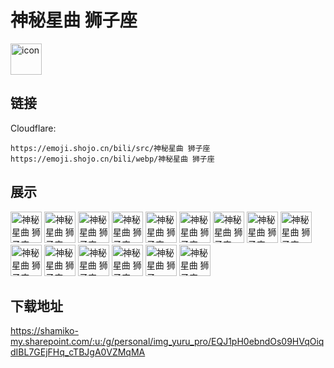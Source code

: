 # 神秘星曲 狮子座
<img src="https://emoji.shojo.cn/bili/src/神秘星曲 狮子座/icon.png" width="50" height="50" alt="icon">

## 链接
Cloudflare:
```
https://emoji.shojo.cn/bili/src/神秘星曲 狮子座
https://emoji.shojo.cn/bili/webp/神秘星曲 狮子座
```
## 展示
<img src="https://emoji.shojo.cn/bili/src/神秘星曲 狮子座/神秘星曲 狮子座-我是太阳.png" width="50" height="50" alt="神秘星曲 狮子座-我是太阳">
<img src="https://emoji.shojo.cn/bili/src/神秘星曲 狮子座/神秘星曲 狮子座-哈哈哈哈哈.png" width="50" height="50" alt="神秘星曲 狮子座-哈哈哈哈哈">
<img src="https://emoji.shojo.cn/bili/src/神秘星曲 狮子座/神秘星曲 狮子座-哇嗷.png" width="50" height="50" alt="神秘星曲 狮子座-哇嗷">
<img src="https://emoji.shojo.cn/bili/src/神秘星曲 狮子座/神秘星曲 狮子座-冲啊.png" width="50" height="50" alt="神秘星曲 狮子座-冲啊">
<img src="https://emoji.shojo.cn/bili/src/神秘星曲 狮子座/神秘星曲 狮子座-太阳花.png" width="50" height="50" alt="神秘星曲 狮子座-太阳花">
<img src="https://emoji.shojo.cn/bili/src/神秘星曲 狮子座/神秘星曲 狮子座-数星星.png" width="50" height="50" alt="神秘星曲 狮子座-数星星">
<img src="https://emoji.shojo.cn/bili/src/神秘星曲 狮子座/神秘星曲 狮子座-狮狮我啊.png" width="50" height="50" alt="神秘星曲 狮子座-狮狮我啊">
<img src="https://emoji.shojo.cn/bili/src/神秘星曲 狮子座/神秘星曲 狮子座-喵.png" width="50" height="50" alt="神秘星曲 狮子座-喵">
<img src="https://emoji.shojo.cn/bili/src/神秘星曲 狮子座/神秘星曲 狮子座-嗷.png" width="50" height="50" alt="神秘星曲 狮子座-嗷">
<img src="https://emoji.shojo.cn/bili/src/神秘星曲 狮子座/神秘星曲 狮子座-咆哮.png" width="50" height="50" alt="神秘星曲 狮子座-咆哮">
<img src="https://emoji.shojo.cn/bili/src/神秘星曲 狮子座/神秘星曲 狮子座-万兽之王.png" width="50" height="50" alt="神秘星曲 狮子座-万兽之王">
<img src="https://emoji.shojo.cn/bili/src/神秘星曲 狮子座/神秘星曲 狮子座-一巴掌呼死.png" width="50" height="50" alt="神秘星曲 狮子座-一巴掌呼死">
<img src="https://emoji.shojo.cn/bili/src/神秘星曲 狮子座/神秘星曲 狮子座-狮狮的爱.png" width="50" height="50" alt="神秘星曲 狮子座-狮狮的爱">
<img src="https://emoji.shojo.cn/bili/src/神秘星曲 狮子座/神秘星曲 狮子座-？.png" width="50" height="50" alt="神秘星曲 狮子座-？">
<img src="https://emoji.shojo.cn/bili/src/神秘星曲 狮子座/神秘星曲 狮子座-事业运upup.png" width="50" height="50" alt="神秘星曲 狮子座-事业运upup">

## 下载地址

https://shamiko-my.sharepoint.com/:u:/g/personal/img_yuru_pro/EQJ1pH0ebndOs09HVqOiqdIBL7GEjFHq_cTBJgA0VZMqMA